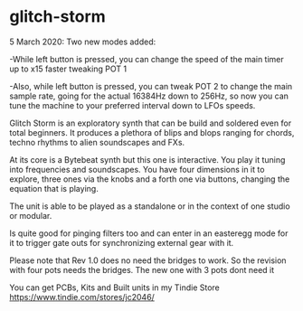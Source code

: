 # glitch-storm

5 March 2020: Two new modes added:

-While left button is pressed, you can change the speed of the main timer up to x15 faster tweaking POT 1

-Also, while left button is pressed, you can tweak POT 2 to change the main sample rate, going for the actual 16384Hz down to 256Hz, 
so now you can tune the machine to your preferred interval down to LFOs speeds.

Glitch Storm is an exploratory synth that can be build and soldered even for total beginners. It produces a plethora of blips and blops ranging for chords, techno rhythms to alien soundscapes and FXs.

At its core is a Bytebeat synth but this one is interactive. You play it tuning into frequencies and soundscapes. You have four dimensions in it to explore, three ones via the knobs and a forth one via buttons, changing the equation that is playing.

The unit is able to be played as a standalone or in the context of one studio or modular.

Is quite good for pinging filters too and can enter in an easteregg mode for it to trigger gate outs for synchronizing external gear with it.

Please note that Rev 1.0 does no need the bridges to work. So the revision with four pots needs the bridges. The new one with 3 pots dont need it

You can get PCBs, Kits and Built units in my Tindie Store
https://www.tindie.com/stores/jc2046/
